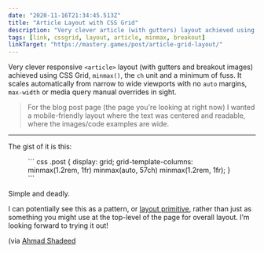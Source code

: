 ```yaml
---
date: "2020-11-16T21:34:45.513Z"
title: "Article Layout with CSS Grid"
description: "Very clever article (with gutters) layout achieved using CSS Grid, minmax and a minimum of fuss"
tags: [link, cssgrid, layout, article, minmax, breakout]
linkTarget: "https://mastery.games/post/article-grid-layout/"
---
```

Very clever responsive `<article>` layout  (with gutters and breakout images) achieved using CSS Grid, `minmax()`, the `ch` unit and a minimum of fuss. It scales automatically from narrow to wide viewports with no `auto` margins, `max-width` or media query manual overrides in sight.

> For the blog post page (the page you're looking at right now) I wanted a mobile-friendly layout where the text was centered and readable, where the images/code examples are wide.
---

The gist of it is this:

<figure>
``` css
.post {
  display: grid;
  grid-template-columns:
    minmax(1.2rem, 1fr)
    minmax(auto, 57ch)
    minmax(1.2rem, 1fr);
}
```
</figure>

Simple and deadly.

I can potentially see this as a pattern, or [layout primitive](https://every-layout.dev/rudiments/composition/), rather than just as something you might use at the top-level of the page for overall layout. I’m looking forward to trying it out! 

(via [Ahmad Shadeed](https://mastery.games/post/article-grid-layout/)
